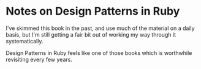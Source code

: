 # Notes on Design Patterns in Ruby

I've skimmed this book in the past, and use much of the material on a
daily basis, but I'm still getting a fair bit out of working my way
through it systematically.

Design Patterns in Ruby feels like one of those books which is
worthwhile revisiting every few years.
